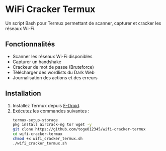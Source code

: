 # WiFi Cracker Termux

Un script Bash pour Termux permettant de scanner, capturer et cracker les réseaux Wi-Fi.

## Fonctionnalités
- Scanner les réseaux Wi-Fi disponibles
- Capturer un handshake
- Crackeur de mot de passe (Bruteforce)
- Télécharger des wordlists du Dark Web
- Journalisation des actions et des erreurs

## Installation
1. Installez Termux depuis [F-Droid](https://f-droid.org/en/packages/com.termux/).
2. Exécutez les commandes suivantes :
   ```bash
   termux-setup-storage
   pkg install aircrack-ng tor wget -y
   git clone https://github.com/toge012345/wifi-cracker-termux
   cd wifi-cracker-termux
   chmod +x wifi_cracker_termux.sh
   ./wifi_cracker_termux.sh
